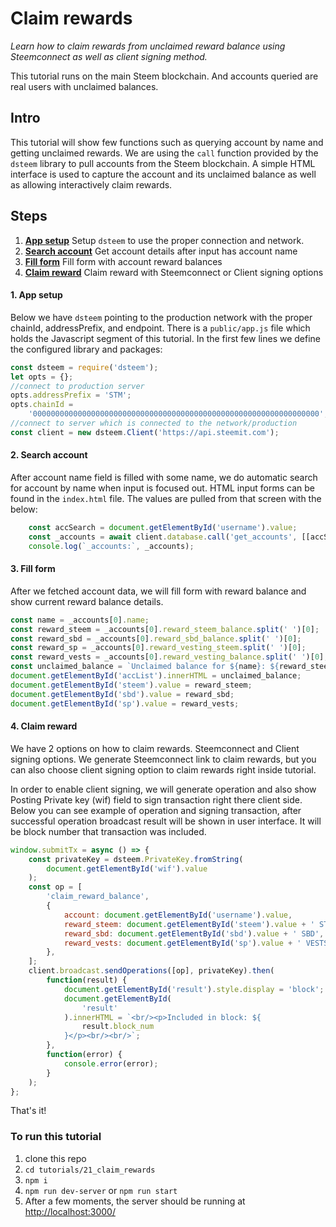 # Claim rewards

_Learn how to claim rewards from unclaimed reward balance using Steemconnect as well as client signing method._

This tutorial runs on the main Steem blockchain. And accounts queried are real users with unclaimed balances.

## Intro

This tutorial will show few functions such as querying account by name and getting unclaimed rewards. We are using the `call` function provided by the `dsteem` library to pull accounts from the Steem blockchain. A simple HTML interface is used to capture the account and its unclaimed balance as well as allowing interactively claim rewards.

## Steps

1.  [**App setup**](#app-setup) Setup `dsteem` to use the proper connection and network.
2.  [**Search account**](#search-account) Get account details after input has account name
3.  [**Fill form**](#fill-form) Fill form with account reward balances
4.  [**Claim reward**](#claim-reward) Claim reward with Steemconnect or Client signing options

#### 1. App setup <a name="app-setup"></a>

Below we have `dsteem` pointing to the production network with the proper chainId, addressPrefix, and endpoint. There is a `public/app.js` file which holds the Javascript segment of this tutorial. In the first few lines we define the configured library and packages:

```javascript
const dsteem = require('dsteem');
let opts = {};
//connect to production server
opts.addressPrefix = 'STM';
opts.chainId =
    '0000000000000000000000000000000000000000000000000000000000000000';
//connect to server which is connected to the network/production
const client = new dsteem.Client('https://api.steemit.com');
```

#### 2. Search account <a name="search-account"></a>

After account name field is filled with some name, we do automatic search for account by name when input is focused out. HTML input forms can be found in the `index.html` file. The values are pulled from that screen with the below:

```javascript
    const accSearch = document.getElementById('username').value;
    const _accounts = await client.database.call('get_accounts', [[accSearch]]);
    console.log(`_accounts:`, _accounts);
```

#### 3. Fill form <a name="fill-form"></a>

After we fetched account data, we will fill form with reward balance and show current reward balance details.

```javascript
const name = _accounts[0].name;
const reward_steem = _accounts[0].reward_steem_balance.split(' ')[0];
const reward_sbd = _accounts[0].reward_sbd_balance.split(' ')[0];
const reward_sp = _accounts[0].reward_vesting_steem.split(' ')[0];
const reward_vests = _accounts[0].reward_vesting_balance.split(' ')[0];
const unclaimed_balance = `Unclaimed balance for ${name}: ${reward_steem} STEEM, ${reward_sbd} SBD, ${reward_sp} SP = ${reward_vests} VESTS<br/>`;
document.getElementById('accList').innerHTML = unclaimed_balance;
document.getElementById('steem').value = reward_steem;
document.getElementById('sbd').value = reward_sbd;
document.getElementById('sp').value = reward_vests;
```

#### 4. Claim reward <a name="claim-reward"></a>

We have 2 options on how to claim rewards. Steemconnect and Client signing options. We generate Steemconnect link to claim rewards, but you can also choose client signing option to claim rewards right inside tutorial.

In order to enable client signing, we will generate operation and also show Posting Private key (wif) field to sign transaction right there client side.
Below you can see example of operation and signing transaction, after successful operation broadcast result will be shown in user interface. It will be block number that transaction was included.

```javascript
window.submitTx = async () => {
    const privateKey = dsteem.PrivateKey.fromString(
        document.getElementById('wif').value
    );
    const op = [
        'claim_reward_balance',
        {
            account: document.getElementById('username').value,
            reward_steem: document.getElementById('steem').value + ' STEEM',
            reward_sbd: document.getElementById('sbd').value + ' SBD',
            reward_vests: document.getElementById('sp').value + ' VESTS',
        },
    ];
    client.broadcast.sendOperations([op], privateKey).then(
        function(result) {
            document.getElementById('result').style.display = 'block';
            document.getElementById(
                'result'
            ).innerHTML = `<br/><p>Included in block: ${
                result.block_num
            }</p><br/><br/>`;
        },
        function(error) {
            console.error(error);
        }
    );
};
```

That's it!

### To run this tutorial

1.  clone this repo
1.  `cd tutorials/21_claim_rewards`
1.  `npm i`
1.  `npm run dev-server` or `npm run start`
1.  After a few moments, the server should be running at [http://localhost:3000/](http://localhost:3000/)

